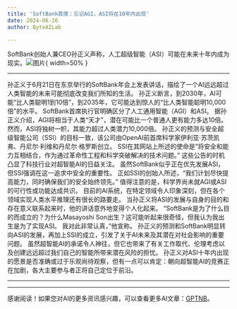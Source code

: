 ```yaml
---
title: 'SoftBank首席：忘记AGI，ASI将在10年内出现'
date: 2024-06-26
author: ByteAILab

---
```


SoftBank创始人兼CEO孙正义声称，人工超级智能（ASI）可能在未来十年内成为现实。![图片](https://www.artificialintelligence-news.com/wp-content/uploads/sites/9/2024/06/softbank-ceo-Masayoshi-Son-artificial-super-intelligence-general-asi-agi-ai-ethics-society.jpg){ width=50% }

---
 孙正义于6月21日在东京举行的SoftBank年会上发表讲话，描绘了一个AI远远超过人类智能的未来可能彻底改变我们所知的生活。 孙正义断言，到2030年，AI可能“比人类聪明1到10倍”，到2035年，它可能达到惊人的“比人类智能聪明10,000倍”的水平。 
SoftBank首席执行官明确区分了人工通用智能（AGI）和ASI。 据孙正义介绍，AGI将相当于人类“天才”，潜在可能比一个普通人更有能力多达10倍。 然而，ASI将独树一帜，其能力超过人类潜力10,000倍。 
孙正义的预测与安全超级智能公司（SSI）的目标一致，该公司由OpenAI前首席科学家伊利亚·苏茨凯弗、丹尼尔·利维和丹尼尔·格罗斯创立。 SSI在其网站上所述的使命是“将安全和能力互相结合，作为通过革命性工程和科学突破解决的技术问题。” 
这些公告的时机凸显了科技行业对超智能AI的日益关注。 虽然SoftBank似乎正在优先发展ASI，但SSI强调在这一追求中安全的重要性。 正如SSI的创始人所述，“我们计划尽快提高能力，同时确保我们的安全始终领先。” 
值得注意的是，科学界尚未就AGI或ASI的可行性或功能达成共识。 目前的AI系统，在特定领域令人印象深刻，但在各个领域实现人类水平推理还有很长的路要走。 
当孙正义将ASI的发展与自身的目的和存在意义联系起来时，他的讲话意外地变得个人化起来。 “SoftBank是为了什么目的而成立的？为什么Masayoshi Son出生？这可能听起来很奇怪，但我认为我出生是为了实现ASI。 我对此非常认真，”他宣称。 
孙正义的预测和SoftBank明显转向ASI的发展，再加上SSI的成立，引发了关于AI未来及其潜在对社会影响的重要问题。 虽然超智能AI的承诺令人神往，但它也带来了有关工作取代、伦理考虑以及创建远远超过我们自己的智能所带来潜在风险的担忧。 
孙正义对ASI十年内出现的愿景是否准确或过于乐观尚待观察，但有一点可以肯定：朝向超智能AI的竞赛正在加剧，各大主要参与者正将自己定位于前沿。

---
---
感谢阅读！如果您对AI的更多资讯感兴趣，可以查看更多AI文章：[GPTNB](https://gptnb.com)。
